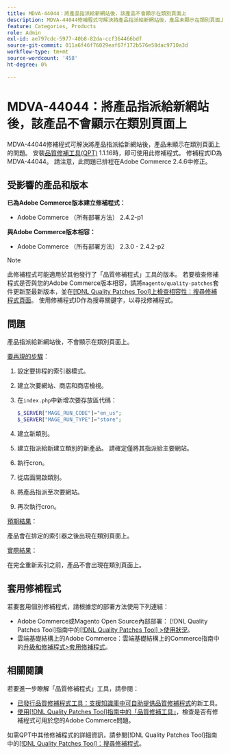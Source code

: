 ```yaml
---
title: MDVA-44044：將產品指派給新網站後，該產品不會顯示在類別頁面上
description: MDVA-44044修補程式可解決將產品指派給新網站後，產品未顯示在類別頁面上的問題。 安裝[Quality Patches Tool (QPT)](https://experienceleague.adobe.com/zh-hant/docs/commerce-operations/tools/quality-patches-tool/quality-patches-tool-to-self-serve-quality-patches) 1.1.16後，即可使用此修補程式。 修補程式ID為MDVA-44044。 請注意，此問題已排程在Adobe Commerce 2.4.6中修正。
feature: Categories, Products
role: Admin
exl-id: ae797cdc-5977-40b8-82da-ccf364466bdf
source-git-commit: 011a6f46f76029eaf67f172b576e58dac9710a3d
workflow-type: tm+mt
source-wordcount: '458'
ht-degree: 0%

---
```


# MDVA-44044：將產品指派給新網站後，該產品不會顯示在類別頁面上

MDVA-44044修補程式可解決將產品指派給新網站後，產品未顯示在類別頁面上的問題。 安裝[品質修補工具(QPT)](https://experienceleague.adobe.com/zh-hant/docs/commerce-operations/tools/quality-patches-tool/quality-patches-tool-to-self-serve-quality-patches) 1.1.16時，即可使用此修補程式。 修補程式ID為MDVA-44044。 請注意，此問題已排程在Adobe Commerce 2.4.6中修正。

## 受影響的產品和版本

**已為Adobe Commerce版本建立修補程式：**

* Adobe Commerce （所有部署方法） 2.4.2-p1

**與Adobe Commerce版本相容：**

* Adobe Commerce （所有部署方法） 2.3.0 - 2.4.2-p2

>[!NOTE]
>
>此修補程式可能適用於其他發行了「品質修補程式」工具的版本。 若要檢查修補程式是否與您的Adobe Commerce版本相容，請將`magento/quality-patches`套件更新至最新版本，並在[[!DNL Quality Patches Tool]上檢查相容性：搜尋修補程式頁面](https://experienceleague.adobe.com/zh-hant/docs/commerce-operations/tools/quality-patches-tool/quality-patches-tool-to-self-serve-quality-patches)。 使用修補程式ID作為搜尋關鍵字，以尋找修補程式。

## 問題

產品指派給新網站後，不會顯示在類別頁面上。

<u>要再現的步驟</u>：

1. 設定要排程的索引器模式。
1. 建立次要網站、商店和商店檢視。
1. 在`index.php`中新增次要存放區代碼：

   ```php
   $_SERVER["MAGE_RUN_CODE"]="en_us";
   $_SERVER["MAGE_RUN_TYPE"]="store";
   ```

1. 建立新類別。
1. 建立指派給新建立類別的新產品。 請確定僅將其指派給主要網站。
1. 執行cron。
1. 從店面開啟類別。
1. 將產品指派至次要網站。
1. 再次執行cron。

<u>預期結果</u>：

產品會在排定的索引器之後出現在類別頁面上。

<u>實際結果</u>：

在完全重新索引之前，產品不會出現在類別頁面上。

## 套用修補程式

若要套用個別修補程式，請根據您的部署方法使用下列連結：

* Adobe Commerce或Magento Open Source內部部署： [!DNL Quality Patches Tool]指南中的[[!DNL Quality Patches Tool] >使用狀況](/help/tools/quality-patches-tool/usage.md)。
* 雲端基礎結構上的Adobe Commerce：雲端基礎結構上的Commerce指南中的[升級和修補程式>套用修補程式](https://experienceleague.adobe.com/docs/commerce-cloud-service/user-guide/develop/upgrade/apply-patches.html?lang=zh-Hant)。

## 相關閱讀

若要進一步瞭解「品質修補程式」工具，請參閱：

* [已發行品質修補程式工具：支援知識庫中可自助提供品質修補程式](https://experienceleague.adobe.com/zh-hant/docs/commerce-operations/tools/quality-patches-tool/quality-patches-tool-to-self-serve-quality-patches)的新工具。
* [使用[!DNL Quality Patches Tool]指南中的「品質修補工具」](/help/tools/quality-patches-tool/patches-available-in-qpt/check-patch-for-magento-issue-with-magento-quality-patches.md)，檢查是否有修補程式可用於您的Adobe Commerce問題。

如需QPT中其他修補程式的詳細資訊，請參閱[!DNL Quality Patches Tool]指南中的[[!DNL Quality Patches Tool]：搜尋修補程式](https://experienceleague.adobe.com/tools/commerce-quality-patches/index.html?lang=zh-Hant)。
